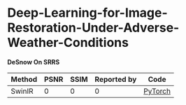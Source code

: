 # Deep-Learning-for-Image-Restoration-Under-Adverse-Weather-Conditions  
**DeSnow On SRRS**

| Method | PSNR | SSIM | Reported by | Code |
|-------|-------|-------|-------|-------|
| SwinIR | 0 | 0 | 0 | [PyTorch](https://github.com/JingyunLiang/SwinIR) |
